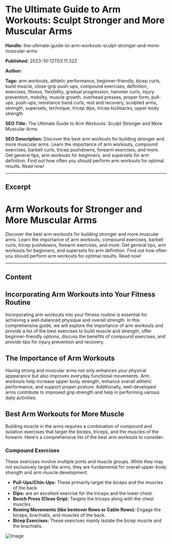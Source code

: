 # The Ultimate Guide to Arm Workouts: Sculpt Stronger and More Muscular Arms

**Handle:** the-ultimate-guide-to-arm-workouts-sculpt-stronger-and-more-muscular-arms

**Published:** 2023-10-12T03:11:32Z

**Author:**  

**Tags:** arm workouts, athletic performance, beginner-friendly, bicep curls, build muscle, close-grip push-ups, compound exercises, definition, exercises, fitness, flexibility, gradual progression, hammer curls, injury prevention, mobility, muscle growth, overhead presses, proper form, pull-ups, push-ups, resistance band curls, rest and recovery, sculpted arms, strength, supersets, technique, tricep dips, tricep kickbacks, upper body strength

**SEO Title:** The Ultimate Guide to Arm Workouts: Sculpt Stronger and More Muscular Arms

**SEO Description:** Discover the best arm workouts for building stronger and more muscular arms. Learn the importance of arm workouts, compound exercises, barbell curls, tricep pushdowns, forearm exercises, and more. Get general tips, arm workouts for beginners, and supersets for arm definition. Find out how often you should perform arm workouts for optimal results. Read now!

---

## Excerpt

# Arm Workouts for Stronger and More Muscular Arms

Discover the best arm workouts for building stronger and more muscular arms. Learn the importance of arm workouts, compound exercises, barbell curls, tricep pushdowns, forearm exercises, and more. Get general tips, arm workouts for beginners, and supersets for arm definition. Find out how often you should perform arm workouts for optimal results. Read now!

---

## Content

## Incorporating Arm Workouts into Your Fitness Routine

Incorporating arm workouts into your fitness routine is essential for achieving a well-balanced physique and overall strength. In this comprehensive guide, we will explore the importance of arm workouts and provide a list of the best exercises to build muscle and strength, offer beginner-friendly options, discuss the benefits of compound exercises, and provide tips for injury prevention and recovery.

## The Importance of Arm Workouts

Having strong and muscular arms not only enhances your physical appearance but also improves everyday functional movements. Arm workouts help increase upper body strength, enhance overall athletic performance, and support proper posture. Additionally, well-developed arms contribute to improved grip strength and help in performing various daily activities.

## Best Arm Workouts for More Muscle

Building muscle in the arms requires a combination of compound and isolation exercises that target the biceps, triceps, and the muscles of the forearm. Here's a comprehensive list of the best arm workouts to consider:

### Compound Exercises

These exercises involve multiple joints and muscle groups. While they may not exclusively target the arms, they are fundamental for overall upper-body strength and arm muscle development.

- **Pull-Ups/Chin-Ups:** These primarily target the biceps and the muscles of the back.
- **Dips:** are an excellent exercise for the triceps and the lower chest.
- **Bench Press (Close Grip):** Targets the triceps along with the chest muscles.
- **Rowing Movements (like bentover Rows or Cable Rows):** Engage the biceps, brachialis, and muscles of the back.
- **Bicep Exercises:** These exercises mainly isolate the bicep muscle and the brachialis.

![Image](https://i.shgcdn.com/f5f8dec0-cfa4-450b-9a54-d8a8e6c85074/-/format/auto/-/preview/3000x3000/-/quality/lighter/)

